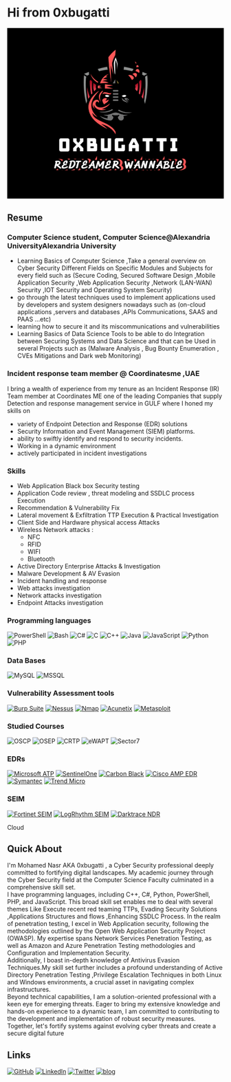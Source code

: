 # Hi from 0xbugatti

![ME](me2.png)

## Resume
### Computer Science student, Computer Science@Alexandria UniversityAlexandria University
- Learning Basics of Computer Science ,Take a general overview on Cyber Security Different Fields on Specific Modules and Subjects for every field such as (Secure Coding, Secured Software Design ,Mobile Application Security ,Web Application Security ,Network (LAN-WAN) Security ,IOT Security and Operating System Security)  
- go through the latest techniques used to implement applications used by developers and system designers nowadays such as (on-cloud applications ,servers and databases ,APIs Communications, SAAS and PAAS ...etc) 
- learning how to secure it and its miscommunications and vulnerabilities
- Learning Basics of Data Science Tools to be able to do Integration between Securing Systems and Data Science and that can be Used in several Projects such as (Malware Analysis , Bug Bounty Enumeration , CVEs Mitigations and Dark web Monitoring)
### Incident response team member @ Coordinatesme ,UAE

I bring a wealth of experience from my tenure as an Incident Response (IR) Team member at Coordinates ME one of the leading Companies that supply Detection and response management service in GULF where I honed my skills on 
- variety of Endpoint Detection and Response (EDR) solutions 
- Security Information and Event Management (SIEM) platforms.
- ability to swiftly identify and respond to security incidents.
- Working in a dynamic environment
- actively participated in incident investigations

### Skills
- Web Application Black box Security testing 
- Application Code review , threat modeling and SSDLC process Execution
- Recommendation & Vulnerability Fix
- Lateral movement & Exfiltration TTP Execution & Practical Investigation
- Client Side and  Hardware physical access  Attacks
- Wireless Network attacks :
	- NFC 
	- RFID
	- WIFI
	- Bluetooth
- Active Directory Enterprise Attacks & Investigation
- Malware Development & AV Evasion
- Incident handling and response
- Web attacks investigation 
- Network attacks investigation
- Endpoint Attacks investigation
### Programming languages

![PowerShell](https://img.shields.io/badge/PowerShell-5391FE?logo=powershell&logoColor=white&style=for-the-badge)
![Bash](https://img.shields.io/badge/Bash-4EAA25?logo=gnubash&logoColor=white&style=for-the-badge)
![C#](https://img.shields.io/badge/C%23-239120?logo=c-sharp&logoColor=white&style=for-the-badge)
![C](https://img.shields.io/badge/C-A8B9CC?logo=c&logoColor=white&style=for-the-badge)
![C++](https://img.shields.io/badge/C++-00599C?logo=cplusplus&logoColor=white&style=for-the-badge)
![Java](https://img.shields.io/badge/Java-F8981D?logo=java&logoColor=white&style=for-the-badge)
![JavaScript](https://img.shields.io/badge/JavaScript-F7DF1E?logo=javascript&logoColor=black&style=for-the-badge)
![Python](https://img.shields.io/badge/Python-3776AB?logo=python&logoColor=white&style=for-the-badge)
![PHP](https://img.shields.io/badge/PHP-777BB4?logo=php&logoColor=white&style=for-the-badge)
### Data Bases

![MySQL](https://img.shields.io/badge/MySQL-4479A1?logo=mysql&logoColor=white&style=for-the-badge)
![MSSQL](https://img.shields.io/badge/MSSQL-CC2927?logo=microsoft-sql-server&logoColor=white&style=for-the-badge)
### Vulnerability Assessment tools

[![Burp Suite](https://img.shields.io/badge/Burp_Suite-FF6347?logo=burpsuite&logoColor=white&style=for-the-badge)](https://portswigger.net/burp)
[![Nessus](https://img.shields.io/badge/Nessus-239120?logo=nessus&logoColor=white&style=for-the-badge)](https://www.tenable.com/products/nessus)
[![Nmap](https://img.shields.io/badge/Nmap-4D4D4D?logo=nmap&logoColor=white&style=for-the-badge)](https://nmap.org/)
[![Acunetix](https://img.shields.io/badge/Acunetix-900?logo=acunetix&logoColor=white&style=for-the-badge)](https://www.acunetix.com/)
[![Metasploit](https://img.shields.io/badge/Metasploit-1F3C68?logo=metasploit&logoColor=white&style=for-the-badge)](https://www.metasploit.com/)

### Studied Courses

![OSCP](https://img.shields.io/badge/OSCP-F57C00?logo=offensive-security&logoColor=white&style=for-the-badge)
![OSEP](https://img.shields.io/badge/OSEP-4CAF50?logo=offensive-security&logoColor=white&style=for-the-badge)
![CRTP](https://img.shields.io/badge/CRTP-B71C1C?logo=offensive-security&logoColor=white&style=for-the-badge)
![eWAPT](https://img.shields.io/badge/eWAPT-03A9F4?logo=elearnsecurity&logoColor=white&style=for-the-badge)
![Sector7](https://img.shields.io/badge/Sector%207-1976D2?style=for-the-badge)
### EDRs
[![Microsoft ATP](https://img.shields.io/badge/Microsoft_ATP-0078D4?logo=microsoft&logoColor=white&style=for-the-badge)](https://www.microsoft.com/en-us/security/business)
[![SentinelOne](https://img.shields.io/badge/SentinelOne-222222?logo=sentinelone&logoColor=white&style=for-the-badge)](https://www.sentinelone.com/)
[![Carbon Black](https://img.shields.io/badge/Carbon_Black-000000?logo=carbonblack&logoColor=white&style=for-the-badge)](https://www.carbonblack.com/)
[![Cisco AMP EDR](https://img.shields.io/badge/Cisco_AMP_EDR-1BA0D7?logo=cisco&logoColor=white&style=for-the-badge)](https://www.cisco.com/)
[![Symantec](https://img.shields.io/badge/Symantec-0066CC?logo=symantec&logoColor=white&style=for-the-badge)](https://www.symantec.com/)
[![Trend Micro](https://img.shields.io/badge/Trend_Micro-FF6600?logo=trendmicro&logoColor=white&style=for-the-badge)](https://www.trendmicro.com/)
### SEIM
[![Fortinet SEIM](https://img.shields.io/badge/Fortinet_SEIM-2DA9E1?logo=fortinet&logoColor=white&style=for-the-badge)](https://www.fortinet.com/)
[![LogRhythm SEIM](https://img.shields.io/badge/LogRhythm_SEIM-E11E23?logo=logrhythm&logoColor=white&style=for-the-badge)](https://logrhythm.com/)
[![Darktrace NDR](https://img.shields.io/badge/Darktrace_NDR-000000?logo=darktrace&logoColor=white&style=for-the-badge)](https://www.darktrace.com/)

Cloud 

## Quick About

I'm Mohamed Nasr AKA 0xbugatti , a Cyber Security professional deeply committed to fortifying digital landscapes. My academic journey through the Cyber Security field at the Computer Science Faculty culminated in a comprehensive skill set.  
I have programming languages, including C++, C#, Python, PowerShell, PHP, and JavaScript. This broad skill set enables me to deal with several themes Like Execute recent red teaming TTPs, Evading Security Solutions ,Applications Structures and flows ,Enhancing SSDLC Process. In the realm of penetration testing, I excel in Web Application security, following the methodologies outlined by the Open Web Application Security Project (OWASP). My expertise spans Network Services Penetration Testing, as well as Amazon and Azure Penetration Testing methodologies and Configuration and Implementation Security.  
Additionally, I boast in-depth knowledge of Antivirus Evasion Techniques.My skill set further includes a profound understanding of Active Directory Penetration Testing ,Privilege Escalation Techniques in both Linux and Windows environments, a crucial asset in navigating complex infrastructures.  
Beyond technical capabilities, I am a solution-oriented professional with a keen eye for emerging threats. Eager to bring my extensive knowledge and hands-on experience to a dynamic team, I am committed to contributing to the development and implementation of robust security measures. Together, let's fortify systems against evolving cyber threats and create a secure digital future

## Links

[![GitHub](https://img.shields.io/badge/GitHub-181717?logo=github&logoColor=white&style=for-the-badge)](https://github.com/0xBugatti/)
[![LinkedIn](https://img.shields.io/badge/LinkedIn-0077B5?logo=linkedin&logoColor=white&style=for-the-badge)](https://www.linkedin.com/in/mohamed-nasr-ab5619216/)
[![Twitter](https://img.shields.io/badge/Twitter-%231DA1F2?logo=twitter&logoColor=white&style=for-the-badge)](https://twitter.com/0xBugatti/)
[![blog](https://blog.0xbugatti.com/~gitbook/image?url=https:%2F%2F2250744831-files.gitbook.io%2F%7E%2Ffiles%2Fv0%2Fb%2Fgitbook-x-prod.appspot.com%2Fo%2Fspaces%252F-MjKK2ZWBRbJae5uSLl6%252Ficon%252F8D7PkGA4njsv8zabVm0m%252Flogo.jpg%3Falt=media%26token=1f6fd72e-89c4-4347-a852-dbc24be1cf9f&width=32&dpr=2&quality=100&sign=a7f81428c2c7a9dcded87a659536d1d56e50dcd15325471cbe0d647e90fb5013)](https://0xBugatti.com/)
